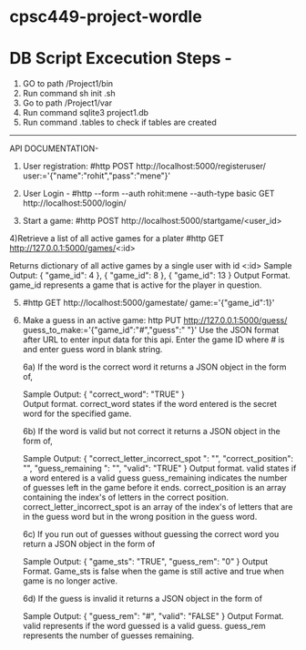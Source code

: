 # cpsc449-project-wordle

# DB Script Excecution Steps -
   1) GO to path /Project1/bin
   2) Run command sh init .sh
   3) Go to path /Project1/var
   4) Run command  sqlite3 project1.db
   5) Run command .tables  to check if tables are created

-----------------------
API DOCUMENTATION-
1) User registration:
  #http POST http://localhost:5000/registeruser/ user:='{"name":"rohit","pass":"mene"}'

2) User Login -
  #http --form --auth rohit:mene --auth-type basic GET http://localhost:5000/login/

3) Start a game:
  #http POST http://localhost:5000/startgame/<user_id>

4)Retrieve a list of all active games for a plater
  #http GET http://127.0.0.1:5000/games/<:id> 
  
  Returns dictionary of all active games by a single user with id <:id>
    Sample Output:
        {
            "game_id": 4
        },
        {
            "game_id": 8
        },
        {
            "game_id": 13
        }
            Output Format.
                game_id represents a game that is active for the player in question.

5) #http GET http://localhost:5000/gamestate/ game:='{"game_id":1}'

6) Make a guess in an active game:
  http PUT http://127.0.0.1:5000/guess/ guess_to_make:='{"game_id":"#","guess":"     "}'
  Use the JSON format after URL to enter input data for this api. Enter the game ID where # is and enter guess word in blank string.
    
    6a) If the word is the correct word it returns a JSON object in the form of,        

    Sample Output:
        {
        "correct_word": "TRUE"
        }   
            Output format.
                correct_word states if the word entered is the secret word for the specified game.

    6b) If the word is valid but not correct it returns a JSON object in the form of, 

    Sample Output:
        {
        "correct_letter_incorrect_spot ": "",
        "correct_position": "",
        "guess_remaining ": "",
        "valid": "TRUE"
        }
            Output format.
                valid states if a word entered is a valid guess
                guess_remaining indicates the number of guesses left in the game before it ends.
                correct_position is an array containing the index's of letters in the correct position. 
                correct_letter_incorrect_spot is an array of the index's of letters that are in the guess word but in the wrong position in the guess word. 

    6c) If you run out of guesses without guessing the correct word you return a JSON object in the form of 

    Sample Output:
        {
        "game_sts": "TRUE",
        "guess_rem": "0"
        }
            Output Format.
                Game_sts is false when the game is still active and true when game is no longer active.

    6d) If the guess is invalid it returns a JSON object in the form of 

    Sample Output:
        {
        "guess_rem": "#",
        "valid": "FALSE"
        }
            Output Format.
                valid represents if the word guessed is a valid guess.
                guess_rem represents the number of guesses remaining.


